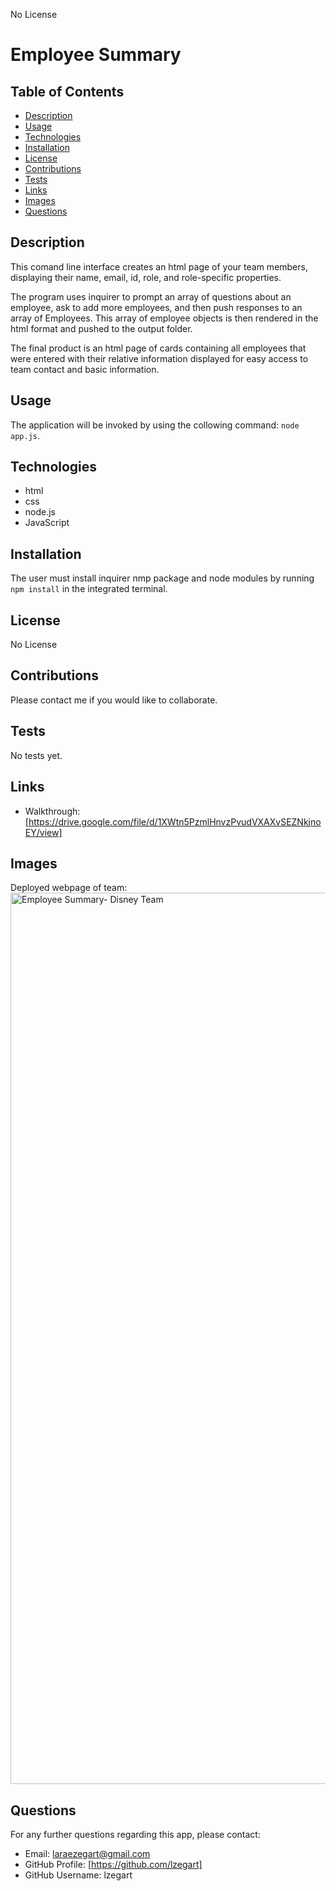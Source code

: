 
  No License 

  # Employee Summary

  ## Table of Contents
  * [Description](#description)
  * [Usage](#usage)
  * [Technologies](#technologies) 
  * [Installation](#installation)
  * [License](#license)
  * [Contributions](#contributions)
  * [Tests](#tests)
  * [Links](#links)
  * [Images](#images)
  * [Questions](#questions)

  ## Description
  This comand line interface creates an html page of your team members, displaying their name, email, id, role, and role-specific properties.

  The program uses inquirer to prompt an array of questions about an employee, ask to add more employees, and then push responses to an array of Employees. This array of employee objects is then rendered in the html format and pushed to the output folder.

  The final product is an html page of cards containing all employees that were entered with their relative information displayed for easy access to team contact and basic information.

  ## Usage
  The application will be invoked by using the collowing command: `node app.js`.

  ## Technologies
  *  html 
  *  css 
  *  node.js 
  *  JavaScript

  ## Installation
  The user must install inquirer nmp package and node modules by running `npm install` in the integrated terminal.

  ## License
  No License

  ## Contributions
  Please contact me if you would like to collaborate.

  ## Tests
  No tests yet.

  ## Links
  * Walkthrough: [https://drive.google.com/file/d/1XWtn5PzmlHnvzPvudVXAXvSEZNkjnoEY/view]

  ## Images
  Deployed webpage of team:
  <img width="1426" alt="Employee Summary- Disney Team" src="https://user-images.githubusercontent.com/71571952/102169545-52f01d00-3e47-11eb-8f9b-422f5abb5476.png">

  ## Questions
  For any further questions regarding this app, please contact:
  * Email: laraezegart@gmail.com
  * GitHub Profile: [https://github.com/lzegart]
  * GitHub Username: lzegart
  